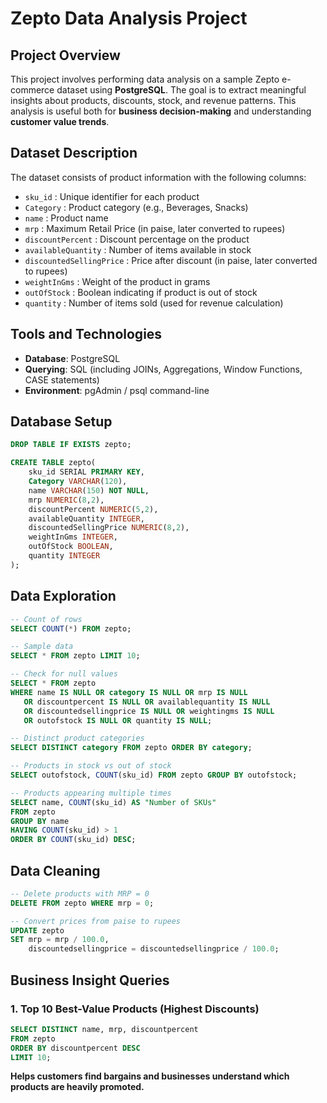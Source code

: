 # Zepto Data Analysis Project

## Project Overview
This project involves performing data analysis on a sample Zepto e-commerce dataset using **PostgreSQL**. The goal is to extract meaningful insights about products, discounts, stock, and revenue patterns. This analysis is useful both for **business decision-making** and understanding **customer value trends**.

## Dataset Description
The dataset consists of product information with the following columns:

- `sku_id` : Unique identifier for each product
- `Category` : Product category (e.g., Beverages, Snacks)
- `name` : Product name
- `mrp` : Maximum Retail Price (in paise, later converted to rupees)
- `discountPercent` : Discount percentage on the product
- `availableQuantity` : Number of items available in stock
- `discountedSellingPrice` : Price after discount (in paise, later converted to rupees)
- `weightInGms` : Weight of the product in grams
- `outOfStock` : Boolean indicating if product is out of stock
- `quantity` : Number of items sold (used for revenue calculation)

## Tools and Technologies
- **Database**: PostgreSQL
- **Querying**: SQL (including JOINs, Aggregations, Window Functions, CASE statements)
- **Environment**: pgAdmin / psql command-line

## Database Setup
```sql
DROP TABLE IF EXISTS zepto;

CREATE TABLE zepto(
    sku_id SERIAL PRIMARY KEY, 
    Category VARCHAR(120),
    name VARCHAR(150) NOT NULL,
    mrp NUMERIC(8,2),
    discountPercent NUMERIC(5,2),
    availableQuantity INTEGER,
    discountedSellingPrice NUMERIC(8,2),
    weightInGms INTEGER,
    outOfStock BOOLEAN,
    quantity INTEGER
);
```

## Data Exploration
```sql
-- Count of rows
SELECT COUNT(*) FROM zepto;

-- Sample data
SELECT * FROM zepto LIMIT 10;

-- Check for null values
SELECT * FROM zepto
WHERE name IS NULL OR category IS NULL OR mrp IS NULL
   OR discountpercent IS NULL OR availablequantity IS NULL
   OR discountedsellingprice IS NULL OR weightingms IS NULL
   OR outofstock IS NULL OR quantity IS NULL;

-- Distinct product categories
SELECT DISTINCT category FROM zepto ORDER BY category;

-- Products in stock vs out of stock
SELECT outofstock, COUNT(sku_id) FROM zepto GROUP BY outofstock;

-- Products appearing multiple times
SELECT name, COUNT(sku_id) AS "Number of SKUs"
FROM zepto
GROUP BY name
HAVING COUNT(sku_id) > 1
ORDER BY COUNT(sku_id) DESC;
```

## Data Cleaning
```sql
-- Delete products with MRP = 0
DELETE FROM zepto WHERE mrp = 0;

-- Convert prices from paise to rupees
UPDATE zepto
SET mrp = mrp / 100.0,
    discountedsellingprice = discountedsellingprice / 100.0;
```

## Business Insight Queries
### 1. Top 10 Best-Value Products (Highest Discounts)
``` sql
SELECT DISTINCT name, mrp, discountpercent
FROM zepto 
ORDER BY discountpercent DESC
LIMIT 10;
```
**Helps customers find bargains and businesses understand which products are heavily promoted.**

